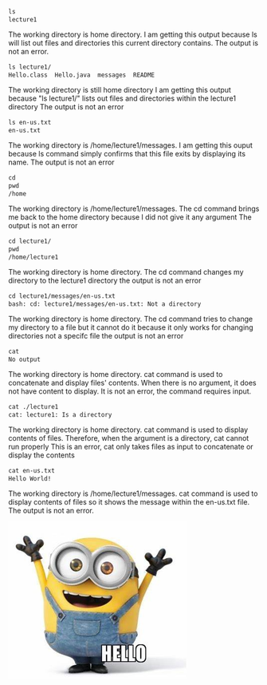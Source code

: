 
```
ls
lecture1
```
The working directory is home directory.
I am getting this output because ls will list out files and directories this current directory contains.
The output is not an error.

```
ls lecture1/
Hello.class  Hello.java  messages  README
```
The working directory is still home directory
I am getting this output because "ls lecture1/" lists out files and directories within the lecture1 directory
The output is not an error

```
ls en-us.txt
en-us.txt
```
The working directory is /home/lecture1/messages.
I am getting this ouput because ls command simply confirms that this file exits by displaying its name. 
The output is not an error

```
cd
pwd
/home
```
The working directory is /home/lecture1/messages.
The cd command brings me back to the home directory because I did not give it any argument
The output is not an error

```
cd lecture1/
pwd
/home/lecture1
```
The working directory is home directory.
The cd command changes my directory to the lecture1 directory
the output is not an error

```
cd lecture1/messages/en-us.txt
bash: cd: lecture1/messages/en-us.txt: Not a directory
```
The working directory is home directory.
The cd command tries to change my directory to a file but it cannot do it because it only works for changing directories not a specifc file
the output is not an error

```
cat
No output
```
The working directory is home directory. 
cat command is used to concatenate and display files' contents. When there is no argument, it does not have content to display.
It is not an error, the command requires input.

```
cat ./lecture1
cat: lecture1: Is a directory
```
The working directory is home directory.
cat command is used to display contents of files. Therefore, when the argument is a directory, cat cannot run properly
This is an error, cat only takes files as input to concatenate or display the contents

```
cat en-us.txt
Hello World!
```
The working directory is /home/lecture1/messages.
cat command is used to display contents of files so it shows the message within the en-us.txt file.
The output is not an error. 

![Image](meme1.jpg)

